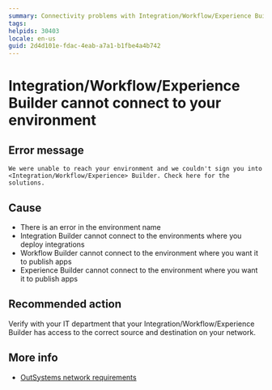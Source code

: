 ```yaml
---
summary: Connectivity problems with Integration/Workflow/Experience Builder
tags:
helpids: 30403
locale: en-us
guid: 2d4d101e-fdac-4eab-a7a1-b1fbe4a4b742
---
```


# Integration/Workflow/Experience Builder cannot connect to your environment


## Error message

`We were unable to reach your environment and we couldn't sign you into <Integration/Workflow/Experience> Builder. Check here for the solutions.`

## Cause

* There is an error in the environment name
* Integration Builder cannot connect to the environments where you deploy integrations
* Workflow Builder cannot connect to the environment where you want it to publish apps 
* Experience Builder cannot connect to the environment where you want it to publish apps


## Recommended action

Verify with your IT department that your Integration/Workflow/Experience Builder has access to the correct source and destination on your network.

## More info
* [OutSystems network requirements](https://success.outsystems.com/Documentation/11/Setting_Up_OutSystems/OutSystems_network_requirements)

